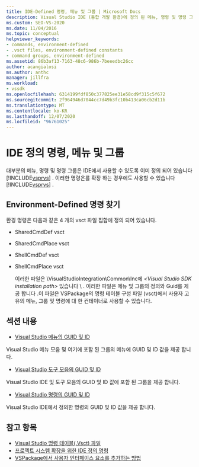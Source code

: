```yaml
---
title: IDE-Defined 명령, 메뉴 및 그룹 | Microsoft Docs
description: Visual Studio IDE (통합 개발 환경)에 정의 된 메뉴, 명령 및 명령 그룹에 대해 알아봅니다.
ms.custom: SEO-VS-2020
ms.date: 11/04/2016
ms.topic: conceptual
helpviewer_keywords:
- commands, environment-defined
- .vsct files, environment-defined constants
- command groups, environment-defined
ms.assetid: 86b3af13-7163-48c6-986b-7beeedbc26cc
author: acangialosi
ms.author: anthc
manager: jillfra
ms.workload:
- vssdk
ms.openlocfilehash: 6314199fdf850c377825ee31e58cd9f315c5f672
ms.sourcegitcommit: 2f964946d7044cc7d49b3fc10b413ca06cb2d11b
ms.translationtype: MT
ms.contentlocale: ko-KR
ms.lasthandoff: 12/07/2020
ms.locfileid: "96761025"
---
```

# <a name="ide-defined-commands-menus-and-groups"></a>IDE 정의 명령, 메뉴 및 그룹
대부분의 메뉴, 명령 및 명령 그룹은 IDE에서 사용할 수 있도록 이미 정의 되어 있습니다 [!INCLUDE[vsprvs](../../code-quality/includes/vsprvs_md.md)] . 이러한 명령은를 확장 하는 경우에도 사용할 수 있습니다 [!INCLUDE[vsprvs](../../code-quality/includes/vsprvs_md.md)] .

## <a name="finding-environment-defined-commands"></a>Environment-Defined 명령 찾기
 환경 명령은 다음과 같은 4 개의 vsct 파일 집합에 정의 되어 있습니다.

- SharedCmdDef vsct

- SharedCmdPlace vsct

- ShellCmdDef vsct

- ShellCmdPlace vsct

  이러한 파일은 \VisualStudioIntegration\Common\Inc에 *\<Visual Studio SDK installation path>* 있습니다 \\ . 이러한 파일은 메뉴 및 그룹의 정의와 Guid를 제공 합니다 .이 파일은 VSPackage의 명령 테이블 구성 파일 (vsct)에서 사용자 고유의 메뉴, 그룹 및 명령에 대 한 컨테이너로 사용할 수 있습니다.

## <a name="in-this-section"></a>섹션 내용
- [Visual Studio 메뉴의 GUID 및 ID](../../extensibility/internals/guids-and-ids-of-visual-studio-menus.md)

 Visual Studio 메뉴 모음 및 여기에 포함 된 그룹의 메뉴에 GUID 및 ID 값을 제공 합니다.

- [Visual Studio 도구 모음의 GUID 및 ID](../../extensibility/internals/guids-and-ids-of-visual-studio-toolbars.md)

 Visual Studio IDE 및 도구 모음의 GUID 및 ID 값에 포함 된 그룹을 제공 합니다.

- [Visual Studio 명령의 GUID 및 ID](../../extensibility/internals/guids-and-ids-of-visual-studio-commands.md)

 Visual Studio IDE에서 정의한 명령의 GUID 및 ID 값을 제공 합니다.

## <a name="see-also"></a>참고 항목
- [Visual Studio 명령 테이블(.Vsct) 파일](../../extensibility/internals/visual-studio-command-table-dot-vsct-files.md)
- [프로젝트 시스템 확장을 위한 IDE 정의 명령](../../extensibility/internals/ide-defined-commands-for-extending-project-systems.md)
- [VSPackage에서 사용자 인터페이스 요소를 추가하는 방법](../../extensibility/internals/how-vspackages-add-user-interface-elements.md)
